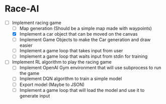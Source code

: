 # Race-AI

- [ ] Implement racing game
    - [ ] Map generation (Should be a simple map made with waypoints)
    - [X] Implement a car object that can be moved on the canvas
    - [ ] Implement Game Objects to make the Car generation and draw easier
    - [ ] Implement a game loop that takes input from user
    - [ ] Implement a game loop that waits input from stdin for training
- [ ] Implement RL algorithm to play the racing game 
    - [ ] Implement OpenAI Gym environment that will use subprocess to run the game
    - [ ] Implement DQN algorithm to train a simple model
    - [ ] Export model (Maybe to JSON)
    - [ ] Implement a game loop that will load the model and use it to generate input